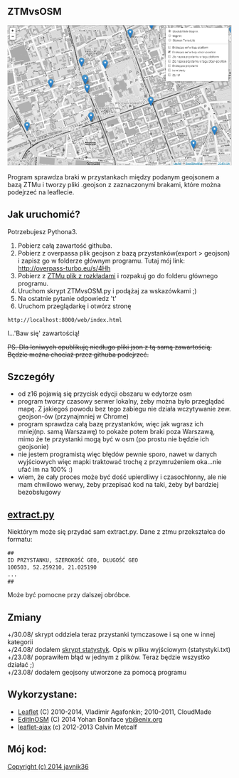 ZTMvsOSM
-------------
![Demo](https://github.com/javnik36/ZTMvsOSM/blob/master/demo.png)

Program sprawdza braki w przystankach między podanym geojsonem a bazą ZTMu i tworzy pliki .geojson z zaznaczonymi brakami, które można podejrzeć na leaflecie.

Jak uruchomić?
-------------
Potrzebujesz Pythona3.<br>
1. Pobierz całą zawartość githuba.<br>
2. Pobierz z overpassa plik geojson z bazą przystanków(export > geojson) i zapisz go w folderze głównym programu. Tutaj mój link: http://overpass-turbo.eu/s/4Hh<br>
3. Pobierz z [ZTMu plik z rozkładami](ftp://rozklady.ztm.waw.pl/) i rozpakuj go do folderu głównego programu.<br>
4. Uruchom skrypt ZTMvsOSM.py i podążaj za wskazówkami ;)<br>
5. Na ostatnie pytanie odpowiedz 't'<br>
6. Uruchom przeglądarkę i otwórz stronę<br>
```
http://localhost:8000/web/index.html
```
I...'Baw się' zawartością!

~~PS. Dla leniwych opublikuję niedługo pliki json z tą samą zawartością. Będzie można chociaż przez githuba podejrzeć.~~

Szczegóły
-------------
- od z16 pojawią się przycisk edycji obszaru w edytorze osm
- program tworzy czasowy serwer lokalny, żeby można było przeglądać mapę. Z jakiegoś powodu bez tego zabiegu nie działa wczytywanie zew. geojson-ów (przynajmniej w Chrome)
- program sprawdza całą bazę przystanków, więc jak wgrasz ich mniej(np. samą Warszawę) to pokaże potem braki poza Warszawą, mimo że te przystanki mogą być w osm (po prostu nie będzie ich geojsonie)
- nie jestem programistą więc błędów pewnie sporo, nawet w danych wyjściowych więc mapki traktować trochę z przymrużeniem oka...nie ufać im na 100% :)
- wiem, że cały proces może być dość upierdliwy i czasochłonny, ale nie mam chwilowo werwy, żeby przepisać kod na taki, żeby był bardziej bezobsługowy

[extract.py](https://github.com/javnik36/ZTMvsOSM/blob/master/extract.py)
-------------
Niektórym może się przydać sam extract.py. Dane z ztmu przekształca do formatu:
```
##
ID PRZYSTANKU, SZEROKOŚĆ GEO, DŁUGOŚĆ GEO
100503, 52.259210, 21.025190
...
##
```
Może być pomocne przy dalszej obróbce.

Zmiany
-------------
+/30.08/ skrypt oddziela teraz przystanki tymczasowe i są one w innej kategorii<br> 
+/24.08/ dodałem [skrypt statystyk](https://github.com/javnik36/ZTMvsOSM/blob/master/stats.py). Opis w pliku wyjściowym (statystyki.txt)<br>
+/23.08/ poprawiłem błąd w jednym z plików. Teraz będzie wszystko działać ;)<br>
+/23.08/ dodałem geojsony utworzone za pomocą programu<br>

Wykorzystane:
-------------
* [Leaflet](http://leafletjs.com/) (C) 2010-2014, Vladimir Agafonkin; 2010-2011, CloudMade
* [EditInOSM](https://github.com/yohanboniface/Leaflet.EditInOSM) (C) 2014 Yohan Boniface <yb@enix.org> 
* [leaflet-ajax](https://github.com/calvinmetcalf/leaflet-ajax) (c) 2012-2013 Calvin Metcalf 

Mój kod:
-------------
[Copyright (c) 2014 javnik36](https://github.com/javnik36/ZTMvsOSM/blob/master/licence)